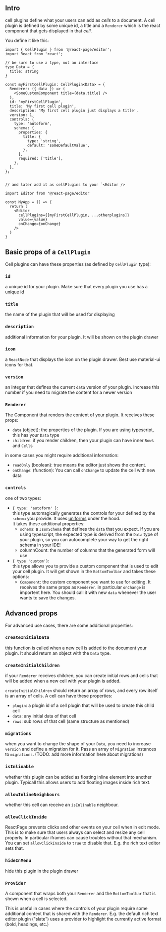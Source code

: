 ## Intro

cell plugins define what your users can add as _cells_ to a document.
A cell plugin is defined by some unique id, a title and a `Renderer` which is the react component
that gets displayed in that _cell_.

You define it like this:

```tsx
import { CellPlugin } from '@react-page/editor';
import React from 'react';

// be sure to use a type, not an interface
type Data = {
  title: string
}

const myFirstcellPlugin: CellPlugin<Data> = {
  Renderer: ({ data }) => (
    <SomeCustomComponent title={data.title} />
  ),
  id: 'myFirstCellPlugin',
  title: 'My first cell plugin',
  description: 'My first cell plugin just displays a title',
  version: 1,
  controls: {
    type: 'autoform',
    schema: {
      properties: {
        title: {
          type: 'string',
          default: 'someDefaultValue',
        },
      },
      required: ['title'],
    },
  },
};


// and later add it as cellPlugins to your `<Editor />

import Editor from '@react-page/editor

const MyApp = () => {
  return (
    <Editor
      cellPlugins={[myFirstCellPlugin, ...otherplugins]}
      value={value}
      onChange={onChange}
    />
  )
}

```

## Basic props of a `CellPlugin`

Cell plugins can have these properties (as defined by `CellPlugin` type):

### `id`

a unique id for your plugin. Make sure that every plugin you use has a unique id

### `title`

the name of the plugin that will be used for displaying

### `description`

additional information for your plugin. It will be shown on the plugin drawer

### `icon`

a `ReactNode` that displays the icon on the plugin drawer. Best use material-ui icons for that.

### `version`

an integer that defines the current `data` version of your plugin. increase this number if you need to migrate the content for a newer version

### `Renderer`

The Component that renders the content of your plugin. It receives these props:

- `data` (object): the properties of the plugin. If you are using typescript, this has your `Data` type
- `children`: if you render children, then your plugin can have inner `Row`s and `Cell`s

in some cases you might require additional information:

- `readOnly` (boolean): true means the editor just shows the content.
- `onChange`: (function): You can call `onChange` to update the cell with new data

### `controls`

one of two types:

- `{ type: 'autoform' }`: \
  this type automagically generates the controls for your defined by the `schema` you provide. It uses [uniforms](https://github.com/vazco/uniforms) under the hood. \
  It takes these additional properties:
  - `schema`: a `JsonSchema` that defines the `data` that you expect.
    If you are using typescript, the expected type is derived from the `Data` type of your plugin, so you can autocomplete your way to get the right schema in your IDE!
  - columnCount: the number of columns that the generated form will use
- `{ type 'custom'}`: \
  this type allows you to provide a custom component that is used to edit your cell plugin. It will get shown in the `BottomToolbar` and takes these options:
  - `Component`: the custom component you want to use for editing. It receives the same props as `Renderer`. in particular `onChange` is importent here. You should call it with new `data` whenever the user wants to save the changes.

## Advanced props

For advanced use cases, there are some additional properties:

### `createInitialData`

this function is called when a new cell is added to the document your plugin. It should return an object with the `Data` type.

### `createInitialChildren`

if your `Renderer` receives children, you can create initial rows and cells that will be added when a new cell with your plugin is added.

`createInitialChildren` should return an array of rows, and every row itself is an array of cells. A cell can have these properties:

- `plugin`: a plugin id of a cell plugin that will be used to create this child cell
- `data`: any initial data of that cell
- `rows`: sub rows of that cell (same structure as mentioned)

### `migrations`

when you want to change the shape of your `Data`, you need to increase `version` and define a migration for it. Pass an array of `Migration` instances to `migrations`. (TODO: add more information here about migrations)

### `isInlinable`

whether this plugin can be added as floating inline element into another plugin. Typicall this allows users to add floating images inside rich text.

### `allowInlineNeighbours`

whether this cell can receive an `isInlinable` neighbour.

### `allowClickInside`

ReactPage prevents clicks and other events on your cell when in edit mode. This is to make sure that users always can select and resize any cell properly. In
particular iframes can cause troubles without that mechanism. You can set `allowClickInside` to `true` to disable that. E.g. the rich text editor sets that.

### `hideInMenu`

hide this plugin in the plugin drawer

### `Provider`

A component that wraps both your `Renderer` and the `BottomToolbar` that is shown when a cell is selected.

This is useful in cases where the controls of your plugin require some additional context that is shared with the `Renderer`.
E.g. the default rich text editor plugin ("slate") uses a provider to highlight the currently active format (bold, headings, etc.)
